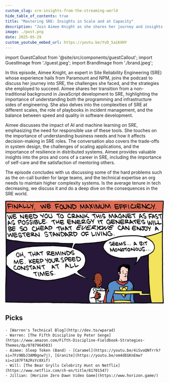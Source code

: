 ```yaml
---
custom_slug: sre-insights-from-the-streaming-world
hide_table_of_contents: true
title: "Mastering SRE: Insights in Scale and at Capacity"
description: "Join Aimee Knight as she shares her journey and insights into the world of Site Reliability Engineering (SRE)."
image: ./post.png
date: 2025-05-29
custom_youtube_embed_url: https://youtu.be/YvD_5aiKXHY
---
```


import GuestCallout from '@site/src/components/guestCallout';
import GuestImage from './guest.jpeg';
import BrandImage from './brand.jpeg';

<GuestCallout name="Aimee Knight" link="https://www.linkedin.com/in/aimeemarieknight/" image={GuestImage} brandImg={BrandImage} />

In this episode, Aimee Knight, an expert in Site Reliability Engineering (SRE) whose experience hails from Paramount and NPM, joins the podcast to discuss her journey into SRE, the challenges she faced, and the strategies she employed to succeed. Aimee shares her transition from a non-traditional background in JavaScript development to SRE, highlighting the importance of understanding both the programming and infrastructure sides of engineering. She also delves into the complexities of SRE at different scales, the role of playbooks in incident management, and the balance between speed and quality in software development.

Aimee discusses the impact of AI and machine learning on SRE, emphasizing the need for responsible use of these tools. She touches on the importance of understanding business needs and how it affects decision-making in SRE roles. The conversation also covers the trade-offs in system design, the challenges of scaling applications, and the importance of resilience in distributed systems. Aimee provides valuable insights into the pros and cons of a career in SRE, including the importance of self-care and the satisfaction of mentoring others.

The episode concludes with us discussing some of the hard problems such as the on-call burden for large teams, and the technical expertise an org needs to maintain higher complexity systems. Is the average tenure in tech decreasing, we discuss it and do a deep dive on the consequences in the SRE world.

[![Superman used for maximum efficiency](./smbc-superman-2305.jpg)](https://www.smbc-comics.com/?id=2305)


## Picks
    - [Warren's Technical Blog](http://dev.to/wparad)
    - Warren: [The Fifth Discipline by Peter Senge](https://www.amazon.com/Fifth-Discipline-Fieldbook-Strategies-Themes/dp/0787964503)
    - Aimee: Sleep Token (Band) - [Caramel](https://youtu.be/4iSvoQNfrrk?si=7Fz9BbJ3AM0gnw7j), [Granite](https://youtu.be/om4dEGKnEmw?si=zi87FTA2RsYc8Xif)
    - Will: [The Bear Grylls Celebrity Hunt on Netflix](https://www.netflix.com/ch-en/title/81701547)
    - Jillian: [Horizon Zero Dawn Video Game](https://www.horizon.game/)